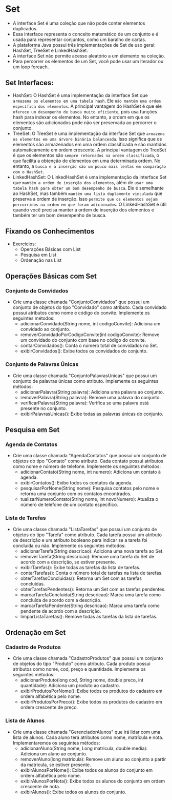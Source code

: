 # Set
  - A interface Set é uma coleção que não pode conter elementos duplicados.
  - Essa interface representa o conceito matemático de um conjunto e é usada para representar conjuntos, como um baralho de cartas.
  - A plataforma Java possui três implementações de Set de uso geral: HashSet, TreeSet e LinkedHashSet.
  - A interface Set não permite acesso aleatório a um elemento na coleção.
  - Para percorrer os elementos de um Set, você pode usar um iterador ou um loop foreach.
## Set Interfaces:
  - HashSet: O HashSet é uma implementação da interface Set que `armazena os elementos em uma tabela hash`. Ele `não mantém uma ordem específica dos elementos`. A principal vantagem do HashSet é que ele `oferece um desempenho de busca muito eficiente`, pois usa funções hash para indexar os elementos. No entanto, a ordem em que os elementos são adicionados pode não ser preservada ao percorrer o conjunto.
  - TreeSet: O TreeSet é uma implementação da interface Set que `armazena os elementos em uma árvore binária balanceada`. Isso significa que os elementos são armazenados em uma ordem classificada e são mantidos automaticamente em ordem crescente. A principal vantagem do TreeSet é que os elementos são `sempre retornados na ordem classificada`, o que facilita a obtenção de elementos em uma determinada ordem. No entanto, a `busca e a inserção são um pouco mais lentas em comparação com o HashSet`.
  - LinkedHashSet: O LinkedHashSet é uma implementação da interface Set que `mantém a ordem de inserção dos elementos`, além de `usar uma tabela hash para obter um bom desempenho de busca`. Ele é semelhante ao HashSet, mas também `mantém uma lista duplamente vinculada` que preserva a ordem de inserção. Isso `permite que os elementos sejam percorridos na ordem em que foram adicionados`. O LinkedHashSet é útil quando você precisa manter a ordem de inserção dos elementos e também ter um bom desempenho de busca.

## Fixando os Conhecimentos
  - Exercícios:
    - Operações Básicas com List
    - Pesquisa em List
    - Ordenação nas List

## Operações Básicas com Set

### Conjunto de Convidados
  - Crie uma classe chamada "ConjuntoConvidados" que possui um conjunto de objetos do tipo "Convidado" como atributo. Cada convidado possui atributos como nome e código do convite. Implemente os seguintes métodos:
    - adicionarConvidado(String nome, int codigoConvite): Adiciona um convidado ao conjunto.
    - removerConvidadoPorCodigoConvite(int codigoConvite): Remove um convidado do conjunto com base no código do convite.
    - contarConvidados(): Conta o número total de convidados no Set.
    - exibirConvidados(): Exibe todos os convidados do conjunto.

### Conjunto de Palavras Únicas
  - Crie uma classe chamada "ConjuntoPalavrasUnicas" que possui um conjunto de palavras únicas como atributo. Implemente os seguintes métodos:
    - adicionarPalavra(String palavra): Adiciona uma palavra ao conjunto.
    - removerPalavra(String palavra): Remove uma palavra do conjunto.
    - verificarPalavra(String palavra): Verifica se uma palavra está presente no conjunto.
    - exibirPalavrasUnicas(): Exibe todas as palavras únicas do conjunto.

## Pesquisa em Set

### Agenda de Contatos
  - Crie uma classe chamada "AgendaContatos" que possui um conjunto de objetos do tipo "Contato" como atributo. Cada contato possui atributos como nome e número de telefone. Implemente os seguintes métodos:
    - adicionarContato(String nome, int numero): Adiciona um contato à agenda.
    - exibirContatos(): Exibe todos os contatos da agenda.
    - pesquisarPorNome(String nome): Pesquisa contatos pelo nome e retorna uma conjunto com os contatos encontrados.
    - tualizarNumeroContato(String nome, int novoNumero): Atualiza o número de telefone de um contato específico.

### Lista de Tarefas
  - Crie uma classe chamada "ListaTarefas" que possui um conjunto de objetos do tipo "Tarefa" como atributo. Cada tarefa possui um atributo de descrição e um atributo booleano para indicar se a tarefa foi concluída ou não. Implemente os seguintes métodos:
    - adicionarTarefa(String descricao): Adiciona uma nova tarefa ao Set.
    - removerTarefa(String descricao): Remove uma tarefa do Set de acordo com a descrição, se estiver presente.
    - exibirTarefas(): Exibe todas as tarefas da lista de tarefas.
    - contarTarefas(): Conta o número total de tarefas na lista de tarefas.
    - obterTarefasConcluidas(): Retorna um Set com as tarefas concluídas.
    - obterTarefasPendentes(): Retorna um Set com as tarefas pendentes.
    - marcarTarefaConcluida(String descricao): Marca uma tarefa como concluída de acordo com a descrição.
    - marcarTarefaPendente(String descricao): Marca uma tarefa como pendente de acordo com a descrição.
    - limparListaTarefas(): Remove todas as tarefas da lista de tarefas.

## Ordenação em Set

### Cadastro de Produtos
  - Crie uma classe chamada "CadastroProdutos" que possui um conjunto de objetos do tipo "Produto" como atributo. Cada produto possui atributos como nome, cod, preço e quantidade. Implemente os seguintes métodos:
    - adicionarProduto(long cod, String nome, double preco, int quantidade): Adiciona um produto ao cadastro.
    - exibirProdutosPorNome(): Exibe todos os produtos do cadastro em ordem alfabética pelo nome.
    - exibirProdutosPorPreco(): Exibe todos os produtos do cadastro em ordem crescente de preço.
### Lista de Alunos
  - Crie uma classe chamada "GerenciadorAlunos" que irá lidar com uma lista de alunos. Cada aluno terá atributos como nome, matrícula e nota. Implementaremos os seguintes métodos:
    - adicionarAluno(String nome, Long matricula, double media): Adiciona um aluno ao conjunto.
    - removerAluno(long matricula): Remove um aluno ao conjunto a partir da matricula, se estiver presente.
    - exibirAlunosPorNome(): Exibe todos os alunos do conjunto em ordem alfabética pelo nome.
    - exibirAlunosPorNota(): Exibe todos os alunos do conjunto em ordem crescente de nota.
    - exibirAlunos(): Exibe todos os alunos do conjunto.